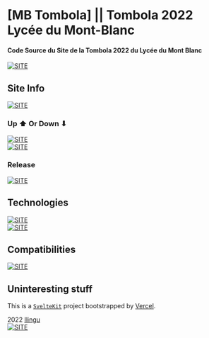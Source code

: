 # [MB Tombola] || Tombola 2022 Lycée du Mont-Blanc

#### **Code Source du Site de la Tombola 2022 du Lycée du Mont Blanc**

[![SITE](https://forthebadge.com/images/badges/check-it-out.svg)](https://lycee-mb-tombola.vercel.app)

## Site Info

[![SITE](https://img.shields.io/maintenance/yes/2022)](https://lycee-mb-tombola.vercel.app)

### Up ⬆ Or Down ⬇

[![SITE](https://img.shields.io/website-up-down-green-red/https/lycee-mb-tombola.vercel.app.svg)](https://lycee-mb-tombola.vercel.app)  
[![SITE](https://therealsujitk-vercel-badge.vercel.app/?app=lycee-mb-tombola)](https://vercel.com/)

### Release

[![SITE](https://img.shields.io/badge/release-beta%201-blue)](https://lycee-mb-tombola.vercel.app)

## Technologies

[![SITE](https://img.shields.io/badge/dependencies-up%20to%20date-green)](https://www.npmjs.com/)  
[![SITE](https://img.shields.io/static/v1?label=MADE%20WITH&message=SvelteKit&color=ff3d00)](https://kit.svelte.dev/)

## Compatibilities

[![SITE](https://img.shields.io/static/v1?label=Compatible%20With&message=all&color=C13B3A)](https://lycee-mb-tombola.vercel.app)

## Uninteresting stuff

This is a [`SvelteKit`](https://kit.svelte.dev) project bootstrapped by [Vercel](https://vercel.com).

2022 [Ilingu](https://github.com/Ilingu)  
[![SITE](https://img.shields.io/badge/Licence-MIT-yellow)](https://github.com/Ilingu/ack_v2/blob/main/LICENSE)
